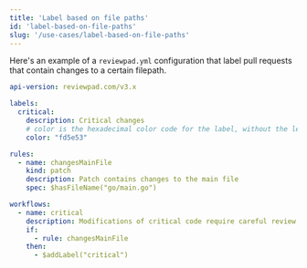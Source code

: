 ```yaml
---
title: 'Label based on file paths'
id: 'label-based-on-file-paths'
slug: '/use-cases/label-based-on-file-paths'
---
```


Here's an example of a `reviewpad.yml` configuration that label pull requests that contain changes to a certain filepath.

```yaml
api-version: reviewpad.com/v3.x

labels:
  critical:
    description: Critical changes
    # color is the hexadecimal color code for the label, without the leading #.
    color: "fd5e53"

rules:
  - name: changesMainFile
    kind: patch
    description: Patch contains changes to the main file
    spec: $hasFileName("go/main.go")

workflows:
  - name: critical
    description: Modifications of critical code require careful review
    if:
      - rule: changesMainFile
    then:
      - $addLabel("critical")
```
